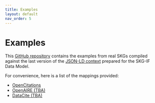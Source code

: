 ```yaml
---
title: Examples
layout: default
nav_order: 5
---
```


# Examples

This [GitHub repository](https://github.com/skg-if/examples) contains the examples from real SKGs compiled against the last version of the [JSON-LD context](https://skg-if.github.io/context/ver/current/skg-if.json) prepared for the SKG-IF Data Model. 

For convenience, here is a list of the mappings provided:

- [OpenCitations](https://github.com/skg-if/examples/tree/main/OpenCitations)
- [OpenAIRE (TBA)]()
- [DataCite (TBA)]()
